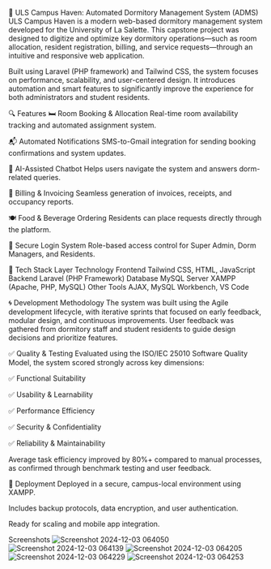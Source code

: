🏫 ULS Campus Haven: Automated Dormitory Management System (ADMS)
ULS Campus Haven is a modern web-based dormitory management system developed for the University of La Salette. This capstone project was designed to digitize and optimize key dormitory operations—such as room allocation, resident registration, billing, and service requests—through an intuitive and responsive web application.

Built using Laravel (PHP framework) and Tailwind CSS, the system focuses on performance, scalability, and user-centered design. It introduces automation and smart features to significantly improve the experience for both administrators and student residents.

🔍 Features
🛏 Room Booking & Allocation
Real-time room availability tracking and automated assignment system.

📬 Automated Notifications
SMS-to-Gmail integration for sending booking confirmations and system updates.

🧠 AI-Assisted Chatbot
Helps users navigate the system and answers dorm-related queries.

🧾 Billing & Invoicing
Seamless generation of invoices, receipts, and occupancy reports.

🍽 Food & Beverage Ordering
Residents can place requests directly through the platform.

🔐 Secure Login System
Role-based access control for Super Admin, Dorm Managers, and Residents.

🧰 Tech Stack
Layer	Technology
Frontend	Tailwind CSS, HTML, JavaScript
Backend	Laravel (PHP Framework)
Database	MySQL
Server	XAMPP (Apache, PHP, MySQL)
Other Tools	AJAX, MySQL Workbench, VS Code

🌀 Development Methodology
The system was built using the Agile development lifecycle, with iterative sprints that focused on early feedback, modular design, and continuous improvements. User feedback was gathered from dormitory staff and student residents to guide design decisions and prioritize features.

✅ Quality & Testing
Evaluated using the ISO/IEC 25010 Software Quality Model, the system scored strongly across key dimensions:

✅ Functional Suitability

✅ Usability & Learnability

✅ Performance Efficiency

✅ Security & Confidentiality

✅ Reliability & Maintainability

Average task efficiency improved by 80%+ compared to manual processes, as confirmed through benchmark testing and user feedback.

🚀 Deployment
Deployed in a secure, campus-local environment using XAMPP.

Includes backup protocols, data encryption, and user authentication.

Ready for scaling and mobile app integration.

Screenshots
![Screenshot 2024-12-03 064050](https://github.com/user-attachments/assets/1aff2279-4577-4df0-9a4f-c707151a5f6a)
![Screenshot 2024-12-03 064139](https://github.com/user-attachments/assets/6211ddaf-0d7e-4c18-83a5-6cfde283d45c)
![Screenshot 2024-12-03 064205](https://github.com/user-attachments/assets/f459e62c-bb9d-4b91-80ea-c8f230502087)
![Screenshot 2024-12-03 064229](https://github.com/user-attachments/assets/300f2a8c-8814-4b3f-bfe6-e4797fd8bca5)
![Screenshot 2024-12-03 064253](https://github.com/user-attachments/assets/3e650411-037e-4a4c-9222-82fa5c29dadf)




